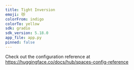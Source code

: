 ```yaml
---
title: Tight Inversion
emoji: 😻
colorFrom: indigo
colorTo: yellow
sdk: gradio
sdk_version: 5.18.0
app_file: app.py
pinned: false
---
```


Check out the configuration reference at https://huggingface.co/docs/hub/spaces-config-reference
